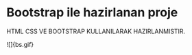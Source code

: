 
<h1>Bootstrap ile hazirlanan proje</h1>

<p> HTML CSS VE BOOTSTRAP KULLANILARAK HAZIRLANMISTIR.

![]{bs.gif}
